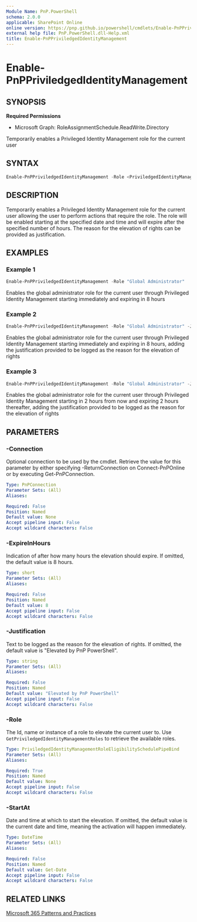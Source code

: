 ```yaml
---
Module Name: PnP.PowerShell
schema: 2.0.0
applicable: SharePoint Online
online version: https://pnp.github.io/powershell/cmdlets/Enable-PnPPriviledgedIdentityManagement.html
external help file: PnP.PowerShell.dll-Help.xml
title: Enable-PnPPriviledgedIdentityManagement
---
```

  
# Enable-PnPPriviledgedIdentityManagement

## SYNOPSIS

**Required Permissions**

* Microsoft Graph: RoleAssignmentSchedule.ReadWrite.Directory

Temporarily enables a Privileged Identity Management role for the current user

## SYNTAX

```powershell
Enable-PnPPriviledgedIdentityManagement -Role <PriviledgedIdentityManagementRoleEligibilitySchedulePipeBind> [-Justification <string>] [-StartAt <DateTime>] [-ExpireInHours <short>] [-Connection <PnPConnection>] 
```

## DESCRIPTION
Temporarily enables a Privileged Identity Management role for the current user allowing the user to perform actions that require the role. The role will be enabled starting at the specified date and time and will expire after the specified number of hours. The reason for the elevation of rights can be provided as justification.

## EXAMPLES

### Example 1
```powershell
Enable-PnPPriviledgedIdentityManagement -Role "Global Administrator"
```

Enables the global administrator role for the current user through Privileged Identity Management starting immediately and expiring in 8 hours

### Example 2
```powershell
Enable-PnPPriviledgedIdentityManagement -Role "Global Administrator" -Justification "Just because"
```

Enables the global administrator role for the current user through Privileged Identity Management starting immediately and expiring in 8 hours, adding the justification provided to be logged as the reason for the elevation of rights

### Example 3
```powershell
Enable-PnPPriviledgedIdentityManagement -Role "Global Administrator" -Justification "Just because" -StartAt (Get-Date).AddHours(2) -ExpireInHours 2
```

Enables the global administrator role for the current user through Privileged Identity Management starting in 2 hours from now and expiring 2 hours thereafter, adding the justification provided to be logged as the reason for the elevation of rights

## PARAMETERS

### -Connection
Optional connection to be used by the cmdlet.
Retrieve the value for this parameter by either specifying -ReturnConnection on Connect-PnPOnline or by executing Get-PnPConnection.

```yaml
Type: PnPConnection
Parameter Sets: (All)
Aliases:

Required: False
Position: Named
Default value: None
Accept pipeline input: False
Accept wildcard characters: False
```

### -ExpireInHours
Indication of after how many hours the elevation should expire. If omitted, the default value is 8 hours.

```yaml
Type: short
Parameter Sets: (All)
Aliases:

Required: False
Position: Named
Default value: 8
Accept pipeline input: False
Accept wildcard characters: False
```

### -Justification
Text to be logged as the reason for the elevation of rights. If omitted, the default value is "Elevated by PnP PowerShell".

```yaml
Type: string
Parameter Sets: (All)
Aliases:

Required: False
Position: Named
Default value: "Elevated by PnP PowerShell"
Accept pipeline input: False
Accept wildcard characters: False
```

### -Role
The Id, name or instance of a role to elevate the current user to. Use `GetPriviledgedIdentityManagementRoles` to retrieve the available roles.

```yaml
Type: PriviledgedIdentityManagementRoleEligibilitySchedulePipeBind
Parameter Sets: (All)
Aliases:

Required: True
Position: Named
Default value: None
Accept pipeline input: False
Accept wildcard characters: False
```

### -StartAt
Date and time at which to start the elevation. If omitted, the default value is the current date and time, meaning the activation will happen immediately.

```yaml
Type: DateTime
Parameter Sets: (All)
Aliases:

Required: False
Position: Named
Default value: Get-Date
Accept pipeline input: False
Accept wildcard characters: False
```

## RELATED LINKS

[Microsoft 365 Patterns and Practices](https://aka.ms/m365pnp)
